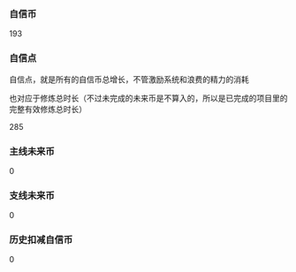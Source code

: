 ### 自信币
193

### 自信点
自信点，就是所有的自信币总增长，不管激励系统和浪费的精力的消耗

也对应于修炼总时长（不过未完成的未来币是不算入的，所以是已完成的项目里的完整有效修炼总时长）

285

### 主线未来币
0

### 支线未来币
0

### 历史扣减自信币
0
